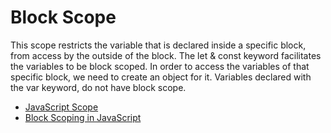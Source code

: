 # Block Scope

This scope restricts the variable that is declared inside a specific block, from access by the outside of the block. The let & const keyword facilitates the variables to be block scoped. In order to access the variables of that specific block, we need to create an object for it. Variables declared with the var keyword, do not have block scope.

- [JavaScript Scope](https://www.w3schools.com/js/js_scope.asp)
- [Block Scoping in JavaScript](https://www.geeksforgeeks.org/javascript-es2015-block-scoping)
